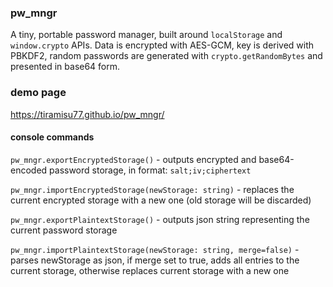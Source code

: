 ### pw_mngr

A tiny, portable password manager, built around `localStorage` and `window.crypto` APIs. Data is encrypted with AES-GCM, key is derived with PBKDF2, random passwords are generated with `crypto.getRandomBytes` and presented in base64 form.

### demo page

https://tiramisu77.github.io/pw_mngr/

#### console commands

`pw_mngr.exportEncryptedStorage()` - outputs encrypted and base64-encoded password storage, in format: `salt;iv;ciphertext`

`pw_mngr.importEncryptedStorage(newStorage: string)` - replaces the current encrypted storage with a new one (old storage will be discarded)

`pw_mngr.exportPlaintextStorage()` - outputs json string representing the current password storage

`pw_mngr.importPlaintextStorage(newStorage: string, merge=false)` - parses newStorage as json, if merge set to true, adds all entries to the current storage, otherwise replaces current storage with a new one
